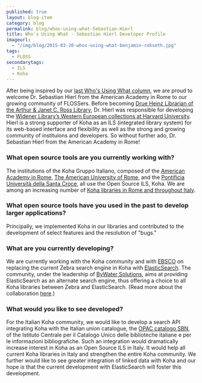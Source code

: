 ```yaml
---
published: true
layout: blog-item
category: blog
permalink: blog/whos-using-what-Sebastian-Hierl
title: Who's Using What - Sebastian Hierl Developer Profile
imageurl: 
  - "/img/blog/2015-03-20-whos-using-what-benjamin-rokseth.jpg"
tags: 
  - FLOSS
secondarytags:
  - ILS
  - Koha
---
```


After being inspired by our [last Who's Using What column](http://labs.europeana.eu/blog/whos-using-what-benjamin-rokseth/), we are proud to welcome Dr. Sebastian Hierl from the American Academy in Rome to our growing community of FLOSSers. Before becoming [Drue Heinz Librarian of the Arthur & Janet C. Ross Library](http://www.aarome.org/it/news/features/dr-sebastian-hierl-new-drue-heinz-librarian), Dr. Hierl was responsible for developing the [Widener Library’s Western European collections at Harvard University](http://hcl.harvard.edu/libraries/widener/collections/western_european.cfm). Hierl is a strong supporter of Koha as an ILS (integrated library system) for its web-based interface and flexibility as well as the strong and growing community of instituions and developers. So without further ado, Dr. Sebastian Hierl from the American Academy in Rome! 

### What open source tools are you currently working with?

The institutions of the Koha Gruppo Italiano, composed of the [American Academy in Rome](http://www.aarome.org/), [The American
University of Rome](http://www.aur.edu/), and the [Pontificia Università della Santa Croce](http://www.pusc.it/), all use the Open Source ILS, Koha.  We are among an increasing number of [Koha libraries in Rome and throughout Italy](http://www.kohagruppoitaliano.moonfruit.com/koha-in-italy/4588271863).  

### What open source tools have you used in the past to develop larger applications?

Principally, we implemented Koha in our libraries and contributed to the development of select features and the resolution of
"bugs."

### What are you currently developing?

We are currently working with the Koha community and with [EBSCO](https://www.ebscohost.com/) on replacing the current Zebra search engine in Koha with [ElasticSearch](https://www.elastic.co/products/elasticsearch).  The community, under the leadership of [ByWater Solutions](http://bywatersolutions.com/), aims at providing ElasticSearch as an alternate search engine, thus offering a choice to all Koha libraries between Zebra and ElasticSearch. (Read more about the collaboration [here](https://www.ebsco.com/news-center/press-releases/koha-receives-massive-support-from-ebsco-for-enhancements).)  

### What would you like to see developed?

For the Italian Koha community, we would like to develop a search API integrating Koha with the Italian union catalogue, the
[OPAC catalogo SBN](http://www.sbn.it/opacsbn/opac/iccu/free.jsp), of the Istituto Centrale per il Catalogo Unico delle biblioteche italiane e per le informazioni bibliografiche. Such an integration would dramatically increase interest in Koha as an Open Source ILS in Italy. It would help all current Koha libraries in Italy and strengthen the entire Koha community. We further would like to see greater integration of linked data with Koha and our hope is that the current development with ElasticSearch will foster this development.


